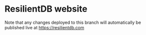 # ResilientDB website

Note that any changes deployed to this branch will automatically be published live at https://resilientdb.com